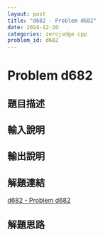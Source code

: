 ```yaml
---
layout: post
title: "d682 - Problem d682"
date: 2024-12-20
categories: zerojudge cpp
problem_id: d682
---
```


# Problem d682

## 題目描述



## 輸入說明



## 輸出說明



## 解題連結

[d682 - Problem d682](https://zerojudge.tw/ShowProblem?problemid=d682)

## 解題思路

